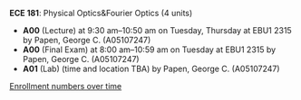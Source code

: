 **ECE 181**: Physical Optics&Fourier Optics (4 units)

- **A00** (Lecture) at 9:30 am–10:50 am on Tuesday, Thursday at EBU1 2315 by Papen, George C. (A05107247)
- **A00** (Final Exam) at 8:00 am–10:59 am on Tuesday at EBU1 2315 by Papen, George C. (A05107247)
- **A01** (Lab) (time and location TBA) by Papen, George C. (A05107247)

[Enrollment numbers over time](./ECE181.tsv)
